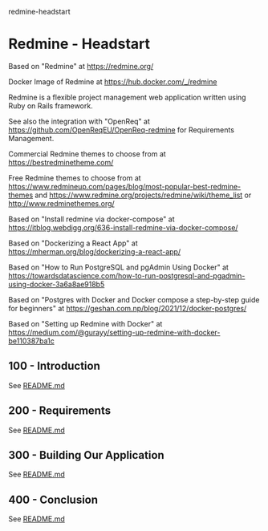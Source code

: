 redmine-headstart
# Redmine - Headstart

Based on "Redmine" at https://redmine.org/

Docker Image of Redmine at https://hub.docker.com/_/redmine

Redmine is a flexible project management web application written using Ruby on Rails framework.

See also the integration with "OpenReq" at https://github.com/OpenReqEU/OpenReq-redmine for Requirements Management.

Commercial Redmine themes to choose from at https://bestredminetheme.com/

Free Redmine themes to choose from at https://www.redmineup.com/pages/blog/most-popular-best-redmine-themes and https://www.redmine.org/projects/redmine/wiki/theme_list or http://www.redminethemes.org/

Based on "Install redmine via docker-compose" at https://itblog.webdigg.org/636-install-redmine-via-docker-compose/

Based on "Dockerizing a React App" at https://mherman.org/blog/dockerizing-a-react-app/

Based on "How to Run PostgreSQL and pgAdmin Using Docker" at https://towardsdatascience.com/how-to-run-postgresql-and-pgadmin-using-docker-3a6a8ae918b5

Based on "Postgres with Docker and Docker compose a step-by-step guide for beginners" at https://geshan.com.np/blog/2021/12/docker-postgres/

Based on "Setting up Redmine with Docker" at https://medium.com/@gurayy/setting-up-redmine-with-docker-be110387ba1c

## 100 - Introduction

See [README.md](./100/README.md)

## 200 - Requirements

See [README.md](./200/README.md)

## 300 - Building Our Application

See [README.md](./300/README.md)

## 400 - Conclusion

See [README.md](./400/README.md)
